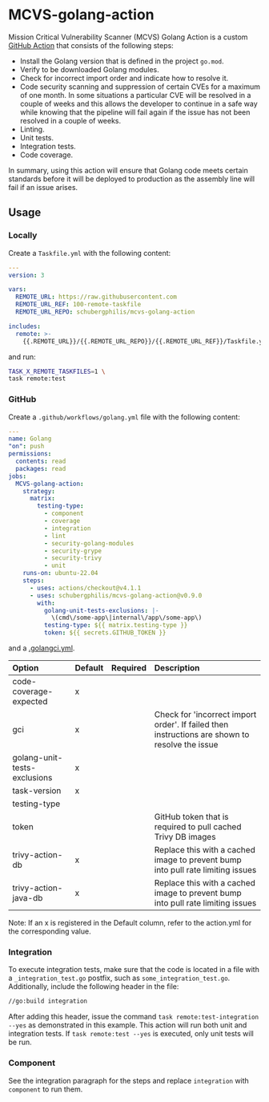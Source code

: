 # MCVS-golang-action

Mission Critical Vulnerability Scanner (MCVS) Golang Action is a custom
[GitHub Action](https://github.com/features/actions) that consists of the
following steps:

- Install the Golang version that is defined in the project `go.mod`.
- Verify to be downloaded Golang modules.
- Check for incorrect import order and indicate how to resolve it.
- Code security scanning and suppression of certain CVEs for a maximum of one
  month. In some situations a particular CVE will be resolved in a couple of
  weeks and this allows the developer to continue in a safe way while knowing
  that the pipeline will fail again if the issue has not been resolved in a
  couple of weeks.
- Linting.
- Unit tests.
- Integration tests.
- Code coverage.

In summary, using this action will ensure that Golang code meets certain
standards before it will be deployed to production as the assembly line will
fail if an issue arises.

## Usage

### Locally

Create a `Taskfile.yml` with the following content:

```yml
---
version: 3

vars:
  REMOTE_URL: https://raw.githubusercontent.com
  REMOTE_URL_REF: 100-remote-taskfile
  REMOTE_URL_REPO: schubergphilis/mcvs-golang-action

includes:
  remote: >-
    {{.REMOTE_URL}}/{{.REMOTE_URL_REPO}}/{{.REMOTE_URL_REF}}/Taskfile.yml
```

and run:

```zsh
TASK_X_REMOTE_TASKFILES=1 \
task remote:test
```

### GitHub

Create a `.github/workflows/golang.yml` file with the following content:

```yml
---
name: Golang
"on": push
permissions:
  contents: read
  packages: read
jobs:
  MCVS-golang-action:
    strategy:
      matrix:
        testing-type:
          - component
          - coverage
          - integration
          - lint
          - security-golang-modules
          - security-grype
          - security-trivy
          - unit
    runs-on: ubuntu-22.04
    steps:
      - uses: actions/checkout@v4.1.1
      - uses: schubergphilis/mcvs-golang-action@v0.9.0
        with:
          golang-unit-tests-exclusions: |-
            \(cmd\/some-app\|internal\/app\/some-app\)
          testing-type: ${{ matrix.testing-type }}
          token: ${{ secrets.GITHUB_TOKEN }}
```

and a [.golangci.yml](https://golangci-lint.run/usage/configuration/).

<!-- markdownlint-disable MD013 -->

| Option                       | Default | Required | Description                                                                                    |
| :--------------------------- | :------ | -------- | :--------------------------------------------------------------------------------------------- |
| code-coverage-expected       | x       |          |                                                                                                |
| gci                          | x       |          | Check for 'incorrect import order'. If failed then instructions are shown to resolve the issue |
| golang-unit-tests-exclusions | x       |          |                                                                                                |
| task-version                 | x       |          |                                                                                                |
| testing-type                 |         |          |                                                                                                |
| token                        |         |          | GitHub token that is required to pull cached Trivy DB images                                   |
| trivy-action-db              | x       |          | Replace this with a cached image to prevent bump into pull rate limiting issues                |
| trivy-action-java-db         | x       |          | Replace this with a cached image to prevent bump into pull rate limiting issues                |

Note: If an x is registered in the Default column, refer to the action.yml for
the corresponding value.

<!-- markdownlint-enable MD013 -->

### Integration

To execute integration tests, make sure that the code is located in a file with
a `_integration_test.go` postfix, such as `some_integration_test.go`.
Additionally, include the following header in the file:

```bash
//go:build integration
```

After adding this header, issue the command `task remote:test-integration --yes`
as demonstrated in this example. This action will run both unit and integration
tests. If `task remote:test --yes` is executed, only unit tests will be run.

### Component

See the integration paragraph for the steps and replace `integration` with
`component` to run them.
